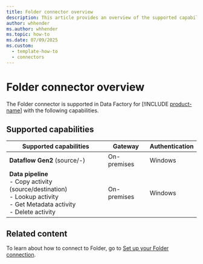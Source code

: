 ```yaml
---
title: Folder connector overview
description: This article provides an overview of the supported capabilities of the Folder connector.
author: whhender
ms.author: whhender
ms.topic: how-to
ms.date: 07/09/2025
ms.custom:
  - template-how-to
  - connectors
---
```


# Folder connector overview

The Folder connector is supported in Data Factory for [!INCLUDE [product-name](../includes/product-name.md)] with the following capabilities.

## Supported capabilities

| Supported capabilities                                                                 | Gateway                        | Authentication   |
|----------------------------------------------------------------------------------------|--------------------------------|------------------|
| **Dataflow Gen2** (source/-)                                                 | On-premises                    | Windows          |
| **Data pipeline** <br>- Copy activity (source/destination)<br>- Lookup activity<br>- Get Metadata activity <br>- Delete activity | On-premises                    | Windows          |

## Related content

To learn about how to connect to Folder, go to [Set up your Folder connection](connector-folder.md).